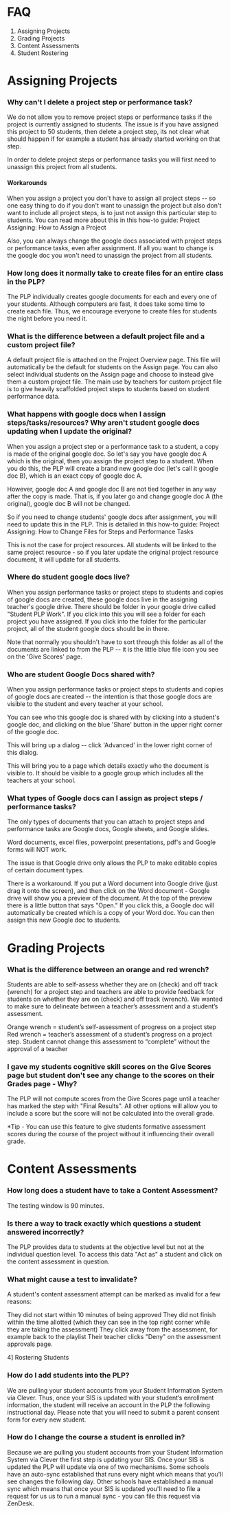 # FAQ

1. Assigning Projects
2. Grading Projects
3. Content Assessments
4. Student Rostering

# Assigning Projects

### Why can't I delete a project step or performance task?

We do not allow you to remove project steps or performance tasks if the project is currently assigned to students. The issue is if you have assigned this project to 50 students, then delete a project step, its not clear what should happen if for example a student has already started working on that step.

In order to delete project steps or performance tasks you will first need to unassign this project from all students.

#### Workarounds
When you assign a project you don't have to assign all project steps -- so one easy thing to do if you don't want to unassign the project but also don't want to include all project steps, is to just not assign this particular step to students. You can read more about this in this how-to guide: Project Assigning: How to Assign a Project

Also, you can always change the google docs associated with project steps or performance tasks, even after assignment. If all you want to change is the google doc you won't need to unassign the project from all students.


### How long does it normally take to create files for an entire class in the PLP?

The PLP individually creates google documents for each and every one of your students. Although computers are fast, it does take some time to create each file. Thus, we encourage everyone to create files for students the night before you need it.



### What is the difference between a default project file and a custom project file?

A default project file is attached on the Project Overview page. This file will automatically be the default for students on the Assign page. You can also select individual students on the Assign page and choose to instead give them a custom project file. The main use by teachers for custom project file is to give heavily scaffolded project steps to students based on student performance data.



### What happens with google docs when I assign steps/tasks/resources? Why aren't student google docs updating when I update the original?

When you assign a project step or a performance task to a student, a copy is made of the original google doc. So let's say you have google doc A which is the original, then you assign the project step to a student. When you do this, the PLP will create a brand new google doc (let's call it google doc B), which is an exact copy of google doc A.

However, google doc A and google doc B are not tied together in any way after the copy is made. That is, if you later go and change google doc A (the original), google doc B will not be changed.

So if you need to change students' google docs after assignment, you will need to update this in the PLP. This is detailed in this how-to guide: Project Assigning: How to Change Files for Steps and Performance Tasks

This is not the case for project resources. All students will be linked to the same project resource - so if you later update the original project resource document, it will update for all students.



### Where do student google docs live?

When you assign performance tasks or project steps to students and copies of google docs are created, these google docs live in the assigning teacher's google drive. There should be folder in your google drive called "Student PLP Work". If you click into this you will see a folder for each project you have assigned. If you click into the folder for the particular project, all of the student google docs should be in there.

Note that normally you shouldn't have to sort through this folder as all of the documents are linked to from the PLP -- it is the little blue file icon you see on the 'Give Scores' page.



### Who are student Google Docs shared with?

When you assign performance tasks or project steps to students and copies of google docs are created -- the intention is that those google docs are visible to the student and every teacher at your school.

You can see who this google doc is shared with by clicking into a student's google doc, and clicking on the blue 'Share' button in the upper right corner of the google doc.







This will bring up a dialog -- click 'Advanced' in the lower right corner of this dialog.





This will bring you to a page which details exactly who the document is visible to. It should be visible to a google group which includes all the teachers at your school.



### What types of Google docs can I assign as project steps / performance tasks?

The only types of documents that you can attach to project steps and performance tasks are Google docs, Google sheets, and Google slides.

Word documents, excel files, powerpoint presentations, pdf's and Google forms will NOT work.

The issue is that Google drive only allows the PLP to make editable copies of certain document types.

There is a workaround. If you put a Word document into Google drive (just drag it onto the screen), and then click on the Word document - Google drive will show you a preview of the document. At the top of the preview there is a little button that says "Open." If you click this, a Google doc will automatically be created which is a copy of your Word doc. You can then assign this new Google doc to students.







# Grading Projects

### What is the difference between an orange and red wrench?

Students are able to self-assess whether they are on (check) and off track (wrench) for a project step and teachers are able to provide feedback for students on whether they are on (check) and off track (wrench). We wanted to make sure to delineate between a teacher’s assessment and a student’s assessment.

Orange wrench = student’s self-assessment of progress on a project step
Red wrench = teacher’s assessment of a student’s progress on a project step. Student cannot change this assessment to “complete” without the approval of a teacher


### I gave my students cognitive skill scores on the Give Scores page but student don't see any change to the scores on their Grades page - Why?

The PLP will not compute scores from the Give Scores page until a teacher has marked the step with "Final Results". All other options will allow you to include a score but the score will not be calculated into the overall grade.

*Tip - You can use this feature to give students formative assessment scores during the course of the project without it influencing their overall grade.







# Content Assessments

### How long does a student have to take a Content Assessment?

The testing window is 90 minutes.



### Is there a way to track exactly which questions a student answered incorrectly?

The PLP provides data to students at the objective level but not at the individual question level. To access this data "Act as" a student and click on the content assessment in question.



### What might cause a test to invalidate?

A student's content assessment attempt can be marked as invalid for a few reasons:

They did not start within 10 minutes of being approved
They did not finish within the time allotted (which they can see in the top right corner while they are taking the assessment)
They click away from the assessment, for example back to the playlist
Their teacher clicks "Deny" on the assessment approvals page.


4] Rostering Students

### How do I add students into the PLP?

We are pulling your student accounts from your Student Information System via Clever. Thus, once your SIS is updated with your student’s enrollment information, the student will receive an account in the PLP the following instructional day. Please note that you will need to submit a parent consent form for every new student.



### How do I change the course a student is enrolled in?

Because we are pulling you student accounts from your Student Information System via Clever the first step is updating your SIS. Once your SIS is updated the PLP will update via one of two mechanisms. Some schools have an auto-sync established that runs every night which means that you'll see changes the following day. Other schools have established a manual sync which means that once your SIS is updated you'll need to file a request for us us to run a manual sync - you can file this request via ZenDesk.

